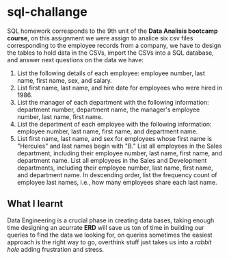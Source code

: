 # sql-challange

SQL homework corresponds to the 9th unit of the **Data Analisis bootcamp course**, on this assignment we were assign to analice six csv files corresponding to the employee records from a company, we have to design the tables to hold data in the CSVs, import the CSVs into a SQL database, and answer next questions on the data we have:

1. List the following details of each employee: employee number, last name, first name, sex, and salary.
2. List first name, last name, and hire date for employees who were hired in 1986.
3. List the manager of each department with the following information: department number, department name, the manager's employee number, last name, first name.
4. List the department of each employee with the following information: employee number, last name, first name, and department name.
5. List first name, last name, and sex for employees whose first name is "Hercules" and last names begin with "B."
List all employees in the Sales department, including their employee number, last name, first name, and department name.
List all employees in the Sales and Development departments, including their employee number, last name, first name, and department name.
In descending order, list the frequency count of employee last names, i.e., how many employees share each last name.

## What I learnt

Data Engineering is a crucial phase in creating data bases, taking enough time designing an acurrate **ERD** will save us ton of time in building our queries to find the data we looking for, on queries sometimes the easiest approach is the right way to go, overthink stuff just takes us into a _rabbit hole_ adding frustration and stress.

